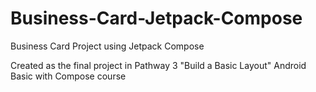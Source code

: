 # Business-Card-Jetpack-Compose
Business Card Project using Jetpack Compose

Created as the final project in Pathway 3 "Build a Basic Layout" Android Basic with Compose course
